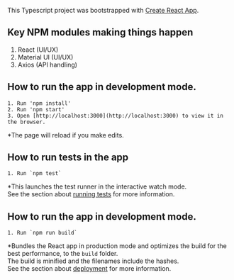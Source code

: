 This Typescript project was bootstrapped with [Create React App](https://github.com/facebook/create-react-app).

## Key NPM modules making things happen
1. React (UI/UX)
2. Material UI (UI/UX)
3. Axios (API handling)

## How to run the app in development mode.

```
1. Run 'npm install'
2. Run 'npm start'
3. Open [http://localhost:3000](http://localhost:3000) to view it in the browser.
```
*The page will reload if you make edits.

## How to run tests in the app
```
1. Run `npm test`
```
*This launches the test runner in the interactive watch mode.\
See the section about [running tests](https://facebook.github.io/create-react-app/docs/running-tests) for more information.

## How to run the app in development mode.

```
1. Run `npm run build`
```
*Bundles the React app in production mode and optimizes the build for the best performance, to the `build` folder.\
The build is minified and the filenames include the hashes.\
See the section about [deployment](https://facebook.github.io/create-react-app/docs/deployment) for more information.
